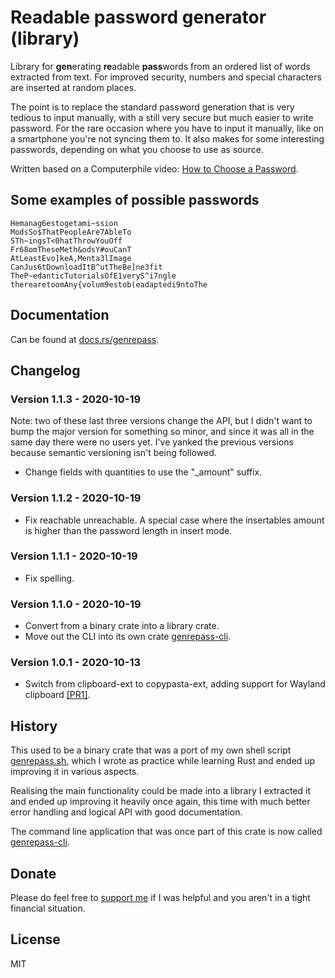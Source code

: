 # Readable password generator (library)

Library for **gen**erating **re**adable **pass**words from an ordered list of words extracted from text. For improved security, numbers and special characters are inserted at random places.

The point is to replace the standard password generation that is very tedious to input manually, with a still very secure but much easier to write password. For the rare occasion where you have to input it manually, like on a smartphone you're not syncing them to. It also makes for some interesting passwords, depending on what you choose to use as source.

Written based on a Computerphile video: [How to Choose a Password](https://youtu.be/3NjQ9b3pgIg).

## Some examples of possible passwords

```
Hemanag6estogetami~ssion
ModsSo$ThatPeopleAre7AbleTo
5Th~ingsT<0hatThrowYouOff
Fr68omTheseMeth&odsY#ouCanT
AtLeastEvo]keA,Menta3lImage
CanJus6tDownloadItB^utTheBe]ne3fit
TheP~edanticTutorialsOfE1veryS^i7ngle
therearetoomAny{volum9estob(eadaptedi9ntoThe
```

## Documentation

Can be found at [docs.rs/genrepass](https://docs.rs/genrepass).

## Changelog

### Version 1.1.3 - 2020-10-19

Note: two of these last three versions change the API, but I didn't want to bump the major version for something so minor, and since it was all in the same day there were no users yet. I've yanked the previous versions because semantic versioning isn't being followed.

- Change fields with quantities to use the "_amount" suffix.

### Version 1.1.2 - 2020-10-19

- Fix reachable unreachable. A special case where the insertables amount is higher than the password length in insert mode.

### Version 1.1.1 - 2020-10-19

- Fix spelling.

### Version 1.1.0 - 2020-10-19

- Convert from a binary crate into a library crate.
- Move out the CLI into its own crate [genrepass-cli](https://github.com/AlexChaplinBraz/genrepass-cli).

### Version 1.0.1 - 2020-10-13

- Switch from clipboard-ext to copypasta-ext, adding support for Wayland clipboard [[PR1]](https://github.com/AlexChaplinBraz/genrepass/pull/1).

## History

This used to be a binary crate that was a port of my own shell script [genrepass.sh](https://github.com/AlexChaplinBraz/genrepass.sh), which I wrote as practice while learning Rust and ended up improving it in various aspects.

Realising the main functionality could be made into a library I extracted it and ended up improving it heavily once again, this time with much better error handling and logical API with good documentation.

The command line application that was once part of this crate is now called [genrepass-cli](https://github.com/AlexChaplinBraz/genrepass-cli).

## Donate

Please do feel free to [support me](https://alexchaplinbraz.com/donate) if I was helpful and you aren't in a tight financial situation.

## License

MIT
